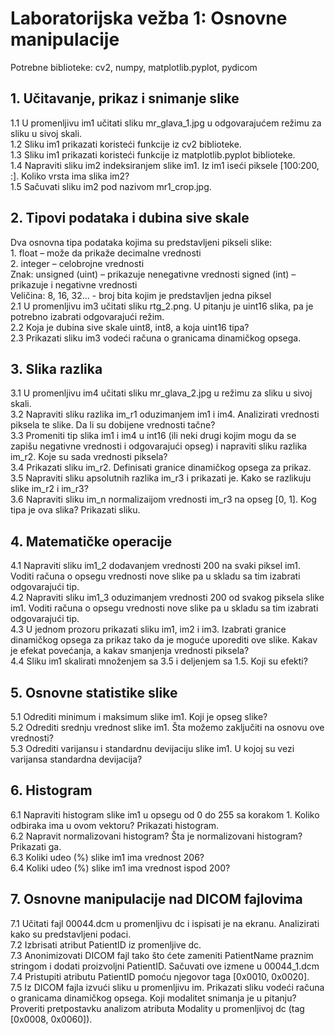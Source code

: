 # Laboratorijska vežba 1: Osnovne manipulacije

Potrebne biblioteke: cv2, numpy, matplotlib.pyplot, pydicom

## 1. Učitavanje, prikaz i snimanje slike  
  1.1 U promenljivu im1 učitati sliku mr_glava_1.jpg u odgovarajućem režimu za sliku u sivoj skali.  
  1.2 Sliku im1 prikazati koristeći funkcije iz cv2 biblioteke.  
  1.3 Sliku im1 prikazati koristeći funkcije iz matplotlib.pyplot biblioteke.  
  1.4 Napraviti sliku im2 indeksiranjem slike im1. Iz im1 iseći piksele [100:200, :]. Koliko vrsta ima slika im2?  
  1.5 Sačuvati sliku im2 pod nazivom mr1_crop.jpg.
   
## 2. Tipovi podataka i dubina sive skale  
  Dva osnovna tipa podataka kojima su predstavljeni pikseli slike:  
    1. float – može da prikaže decimalne vrednosti  
    2. integer – celobrojne vrednosti  
  Znak: unsigned (uint) – prikazuje nenegativne vrednosti signed (int) – prikazuje i negativne vrednosti  
  Veličina: 8, 16, 32… - broj bita kojim je predstavljen jedna piksel  
  2.1 U promenljivu im3 učitati sliku rtg_2.png. U pitanju je uint16 slika, pa je potrebno izabrati odgovarajući režim.  
  2.2 Koja je dubina sive skale uint8, int8, a koja uint16 tipa?  
  2.3 Prikazati sliku im3 vodeći računa o granicama dinamičkog opsega.

## 3. Slika razlika  
  3.1 U promenljivu im4 učitati sliku mr_glava_2.jpg u režimu za sliku u sivoj skali.  
  3.2 Napraviti sliku razlika im_r1 oduzimanjem im1 i im4. Analizirati vrednosti piksela te slike. Da li su dobijene vrednosti tačne?  
  3.3 Promeniti tip slika im1 i im4 u int16 (ili neki drugi kojim mogu da se zapišu negativne vrednosti i odgovarajući opseg) i napraviti sliku razlika im_r2. Koje su sada vrednosti piksela?  
  3.4 Prikazati sliku im_r2. Definisati granice dinamičkog opsega za prikaz.  
  3.5 Napraviti sliku apsolutnih razlika im_r3 i prikazati je. Kako se razlikuju slike im_r2 i im_r3?  
  3.6 Napraviti sliku im_n normalizaijom vrednosti im_r3 na opseg [0, 1]. Kog tipa je ova slika? Prikazati sliku.  

## 4. Matematičke operacije  
  4.1 Napraviti sliku im1_2 dodavanjem vrednosti 200 na svaki piksel im1. Voditi računa o opsegu vrednosti nove slike pa u skladu sa tim izabrati odgovarajući tip.  
  4.2 Napraviti sliku im1_3 oduzimanjem vrednosti 200 od svakog piksela slike im1. Voditi računa o opsegu vrednosti nove slike pa u skladu sa tim izabrati odgovarajući tip.  
  4.3 U jednom prozoru prikazati sliku im1, im2 i im3. Izabrati granice dinamičkog opsega za prikaz tako da je moguće uporediti ove slike. Kakav je efekat povećanja, a kakav smanjenja vrednosti piksela?  
  4.4 Sliku im1 skalirati množenjem sa 3.5 i deljenjem sa 1.5. Koji su efekti?

## 5. Osnovne statistike slike  
  5.1 Odrediti minimum i maksimum slike im1. Koji je opseg slike?  
  5.2 Odrediti srednju vrednost slike im1. Šta možemo zaključiti na osnovu ove vrednosti?  
  5.3 Odrediti varijansu i standardnu devijaciju slike im1. U kojoj su vezi varijansa standardna devijacija?  

## 6. Histogram  
  6.1 Napraviti histogram slike im1 u opsegu od 0 do 255 sa korakom 1. Koliko odbiraka ima u ovom vektoru? Prikazati histogram.  
  6.2 Napravit normalizovani histogram? Šta je normalizovani histogram? Prikazati ga.  
  6.3 Koliki udeo (%) slike im1 ima vrednost 206?  
  6.4 Koliki udeo (%) slike im1 ima vrednost ispod 200?

## 7. Osnovne manipulacije nad DICOM fajlovima  
  7.1 Učitati fajl 00044.dcm u promenljivu dc i ispisati je na ekranu. Analizirati kako su predstavljeni podaci.  
  7.2 Izbrisati atribut PatientID iz promenljive dc.  
  7.3 Anonimizovati DICOM fajl tako što ćete zameniti PatientName praznim stringom i dodati proizvoljni PatientID. Sačuvati ove izmene u 00044_1.dcm  
  7.4 Pristupiti atributu PatientID pomoću njegovor taga [0x0010, 0x0020].  
  7.5 Iz DICOM fajla izvući sliku u promenljivu im. Prikazati sliku vodeći računa o granicama dinamičkog opsega. Koji modalitet snimanja je u pitanju? Proveriti pretpostavku analizom atributa Modality u promenljivoj dc (tag [0x0008, 0x0060]).
